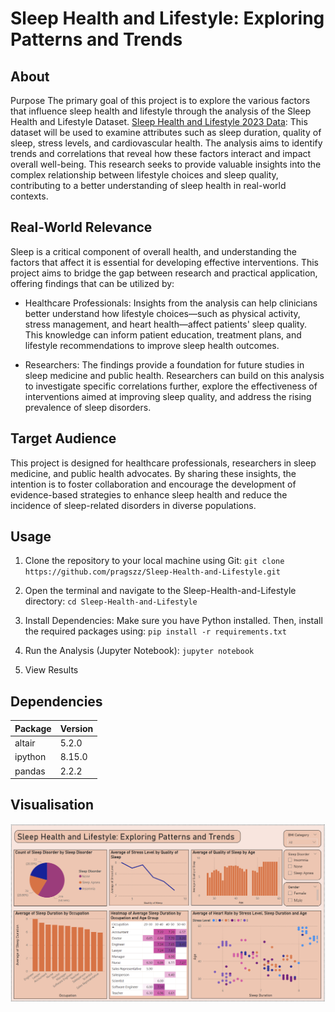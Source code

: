 # Sleep Health and Lifestyle: Exploring Patterns and Trends

## About 

Purpose
The primary goal of this project is to explore the various factors that influence sleep health and lifestyle through the analysis of the Sleep Health and Lifestyle Dataset. [Sleep Health and Lifestyle 2023 Data](https://www.kaggle.com/datasets/uom190346a/sleep-health-and-lifestyle-dataset):  This dataset will be used to examine attributes such as sleep duration, quality of sleep, stress levels, and cardiovascular health. The analysis aims to identify trends and correlations that reveal how these factors interact and impact overall well-being. This research seeks to provide valuable insights into the complex relationship between lifestyle choices and sleep quality, contributing to a better understanding of sleep health in real-world contexts.

## Real-World Relevance
Sleep is a critical component of overall health, and understanding the factors that affect it is essential for developing effective interventions. This project aims to bridge the gap between research and practical application, offering findings that can be utilized by:

- Healthcare Professionals: Insights from the analysis can help clinicians better understand how lifestyle choices—such as physical activity, stress management, and heart health—affect patients' sleep quality. This knowledge can inform patient education, treatment plans, and lifestyle recommendations to improve sleep health outcomes.

- Researchers: The findings provide a foundation for future studies in sleep medicine and public health. Researchers can build on this analysis to investigate specific correlations further, explore the effectiveness of interventions aimed at improving sleep quality, and address the rising prevalence of sleep disorders.

## Target Audience
This project is designed for healthcare professionals, researchers in sleep medicine, and public health advocates. By sharing these insights, the intention is to foster collaboration and encourage the development of evidence-based strategies to enhance sleep health and reduce the incidence of sleep-related disorders in diverse populations.

## Usage

1. Clone the repository to your local machine using Git:
`git clone https://github.com/pragszz/Sleep-Health-and-Lifestyle.git`

2. Open the terminal and navigate to the Sleep-Health-and-Lifestyle directory:
`cd Sleep-Health-and-Lifestyle`

3. Install Dependencies: Make sure you have Python installed. Then, install the required packages using:
`pip install -r requirements.txt`

4. Run the Analysis (Jupyter Notebook):
`jupyter notebook`

5. View Results

## Dependencies

| Package           | Version   |
|-------------------|-----------|
| altair            | 5.2.0     |
| ipython           | 8.15.0    |
| pandas            | 2.2.2     |

## Visualisation

![Overall Sleep Health and Lifestyle Analysis Report](dashboard/trends_and_patterns.png)



